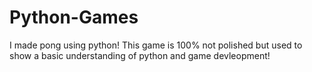 # Python-Games
I made pong using python! This game is 100% not polished but used to show a basic understanding of python and game devleopment!
